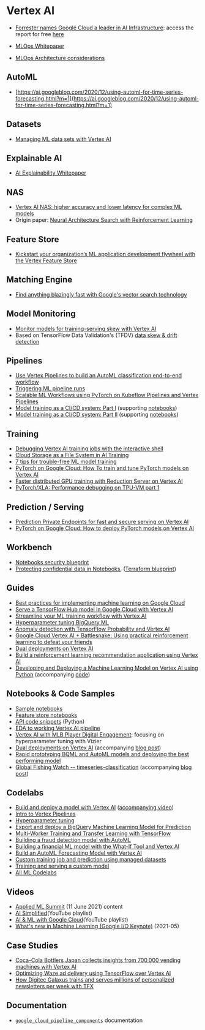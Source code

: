 # Vertex AI

- [Forrester names Google Cloud a leader in AI Infrastructure](https://cloud.google.com/blog/products/ai-machine-learning/google-cloud-a-leader-in-the-forrester-wave-ai-infrastructure): access the report for free [here](https://reprints2.forrester.com/#/assets/2/157/RES176625/report)

- [MLOps Whitepaper](https://cloud.google.com/resources/mlops-whitepaper)
- [MLOps Architecture considerations](https://cloud.google.com/architecture/mlops-continuous-delivery-and-automation-pipelines-in-machine-learning)

## AutoML
- [https://ai.googleblog.com/2020/12/using-automl-for-time-series-forecasting.html?m=1](https://ai.googleblog.com/2020/12/using-automl-for-time-series-forecasting.html?m=1)

## Datasets
- [Managing ML data sets with Vertex AI](https://cloud.google.com/blog/products/ai-machine-learning/vertex-ai-how-to-create-and-manage-data-sets)

## Explainable AI
- [AI Explainability Whitepaper](https://storage.googleapis.com/cloud-ai-whitepapers/AI%20Explainability%20Whitepaper.pdf)

## NAS
- [Vertex AI NAS: higher accuracy and lower latency for complex ML models](https://cloud.google.com/blog/products/ai-machine-learning/vertex-ai-nas-makes-the-most--advanced-ml-modeling-possible)
- Origin paper: [Neural Architecture Search with Reinforcement Learning](https://research.google/pubs/pub45826/)

## Feature Store
- [Kickstart your organization’s ML application development flywheel with the Vertex Feature Store](https://cloud.google.com/blog/topics/developers-practitioners/kickstart-your-organizations-ml-application-development-flywheel-vertex-feature-store)

## Matching Engine
- [Find anything blazingly fast with Google's vector search technology](https://cloud.google.com/blog/topics/developers-practitioners/find-anything-blazingly-fast-googles-vector-search-technology)

## Model Monitoring
- [Monitor models for training-serving skew with Vertex AI](https://cloud.google.com/blog/topics/developers-practitioners/monitor-models-training-serving-skew-vertex-ai)
- Based on TensorFlow Data Validation's (TFDV) [data skew & drift detection](https://www.tensorflow.org/tfx/data_validation/get_started#checking_data_skew_and_drift)

## Pipelines
- [Use Vertex Pipelines to build an AutoML classification end-to-end workflow](https://cloud.google.com/blog/topics/developers-practitioners/use-vertex-pipelines-build-automl-classification-end-end-workflow)
- [Triggering ML pipeline runs](https://cloud.google.com/blog/topics/developers-practitioners/lets-get-it-started-triggering-ml-pipeline-runs)
- [Scalable ML Workflows using PyTorch on Kubeflow Pipelines and Vertex Pipelines](https://cloud.google.com/blog/topics/developers-practitioners/scalable-ml-workflows-using-pytorch-kubeflow-pipelines-and-vertex-pipelines)
- [Model training as a CI/CD system: Part I](https://cloud.google.com/blog/topics/developers-practitioners/model-training-cicd-system-part-i) (supporting [notebooks](https://github.com/deep-diver/Model-Training-as-a-CI-CD-System))
- [Model training as a CI/CD system: Part II](https://cloud.google.com/blog/topics/developers-practitioners/model-training-cicd-system-part-ii) (supporting [notebooks](https://github.com/deep-diver/Model-Training-as-a-CI-CD-System))

## Training
- [Debugging Vertex AI training jobs with the interactive shell](https://cloud.google.com/blog/topics/developers-practitioners/debugging-vertex-ai-training-jobs-interactive-shell)
- [Cloud Storage as a File System in AI Training](https://cloud.google.com/blog/products/ai-machine-learning/cloud-storage-file-system-ai-training)
- [7 tips for trouble-free ML model training](https://cloud.google.com/blog/products/ai-machine-learning/7-tips-for-trouble-free-ml-model-training)
- [PyTorch on Google Cloud: How To train and tune PyTorch models on Vertex AI](https://cloud.google.com/blog/topics/developers-practitioners/pytorch-google-cloud-how-train-and-tune-pytorch-models-vertex-ai)
- [Faster distributed GPU training with Reduction Server on Vertex AI](https://cloud.google.com/blog/products/ai-machine-learning/faster-distributed-training-with-google-clouds-reduction-server)
- [PyTorch/XLA: Performance debugging on TPU-VM part 1](https://cloud.google.com/blog/topics/developers-practitioners/pytorchxla-performance-debugging-tpu-vm-part-1)

## Prediction / Serving
- [Prediction Private Endpoints for fast and secure serving on Vertex AI](https://cloud.google.com/blog/products/ai-machine-learning/creating-a-private-endpoint-on-vertex-ai)
- [PyTorch on Google Cloud: How to deploy PyTorch models on Vertex AI](https://cloud.google.com/blog/topics/developers-practitioners/pytorch-google-cloud-how-deploy-pytorch-models-vertex-ai)

## Workbench
- [Notebooks security blueprint](https://cloud.google.com/blog/products/ai-machine-learning/ai-platform-notebooks-security-blueprint)
- [Protecting confidential data in Notebooks](https://cloud.google.com/architecture/protecting-confidential-data-in-ai-platform-notebooks), ([Terraform blueprint](https://github.com/GoogleCloudPlatform/notebooks-blueprint-security))

## Guides
- [Best practices for implementing machine learning on Google Cloud](https://cloud.google.com/architecture/ml-on-gcp-best-practices)
- [Serve a TensorFlow Hub model in Google Cloud with Vertex AI](https://cloud.google.com/blog/topics/developers-practitioners/serve-tensorflow-model-google-cloud-vertex-ai)
- [Streamline your ML training workflow with Vertex AI](https://cloud.google.com/blog/topics/developers-practitioners/streamline-your-ml-training-workflow-vertex-ai)
- [Hyperparameter tuning BigQuery ML](https://medium.com/google-cloud/hyperparameter-tuning-directly-within-bigquery-ml-a0affb0991ae)
- [Anomaly detection with TensorFlow Probability and Vertex AI](https://cloud.google.com/blog/topics/developers-practitioners/anomaly-detection-tensorflow-probability-and-vertex-ai)
- [Google Cloud Vertex AI + Battlesnake: Using practical reinforcement learning to defeat your friends](https://cloud.google.com/blog/topics/developers-practitioners/google-cloud-vertex-ai-battlesnake-using-practical-reinforcement-learning-defeat-your-friends)
- [Dual deployments on Vertex AI](https://cloud.google.com/blog/topics/developers-practitioners/dual-deployments-vertex-ai)
- [Build a reinforcement learning recommendation application using Vertex AI](https://cloud.google.com/blog/topics/developers-practitioners/build-reinforcement-learning-recommendation-application-using-vertex-ai)
- [Developing and Deploying a Machine Learning Model on Vertex AI using Python](https://towardsdatascience.com/developing-and-deploying-a-machine-learning-model-on-vertex-ai-using-python-865b535814f8) (accompanying [code](https://github.com/GoogleCloudPlatform/data-science-on-gcp/tree/edition2/09_vertexai))

## Notebooks & Code Samples
- [Sample notebooks](https://github.com/GoogleCloudPlatform/ai-platform-samples/tree/master/ai-platform-unified)
- [Feature store notebooks](https://github.com/GoogleCloudPlatform/ai-platform-samples/tree/master/ai-platform-unified/notebooks/official/feature_store)
- [API code snippets](https://github.com/googleapis/python-aiplatform/tree/master/samples/snippets) (Python)
- [EDA to working Vertex AI pipeline](https://github.com/jy2k/From-EDA-to-pipeline)
- [Vertex AI with MLB Player Digital Engagement](https://www.kaggle.com/ryanholbrook/vertex-ai-with-mlb-player-digital-engagement#Hyperparameter-Tuning-with-Vizier): focusing on hyperparameter tuning with Vizier
- [Dual deployments on Vertex AI](https://github.com/sayakpaul/Dual-Deployments-on-Vertex-AI) (accompanying [blog post](https://cloud.google.com/blog/topics/developers-practitioners/dual-deployments-vertex-ai))
- [Rapid prototyping BQML and AutoML models and deploying the best performing model](https://github.com/GoogleCloudPlatform/vertex-ai-samples/blob/master/notebooks/community/structured_data/rapid_prototyping_bqml_automl.ipynb)
- [Global Fishing Watch -- timeseries-classification](https://github.com/GoogleCloudPlatform/python-docs-samples/tree/master/people-and-planet-ai/timeseries-classification) (accompanying [blog post](https://cloud.google.com/blog/topics/developers-practitioners/people-and-planet-ai-how-build-time-series-model-classify-fishing-activities-sea))

## Codelabs
- [Build and deploy a model with Vertex AI](https://codelabs.developers.google.com/codelabs/vertex-ai-custom-models) ([accompanying video](https://www.youtube.com/watch?v=aB2OxnyfP0c))
- [Intro to Vertex Pipelines](https://codelabs.developers.google.com/vertex-pipelines-intro#0)
- [Hyperparameter tuning](https://codelabs.developers.google.com/vertex_hyperparameter_tuning#0)
- [Export and deploy a BigQuery Machine Learning Model for Prediction](https://codelabs.developers.google.com/codelabs/bqml-vertex-prediction#0)
- [Multi-Worker Training and Transfer Learning with TensorFlow](https://codelabs.developers.google.com/vertex_multiworker_training#0)
- [Building a fraud detection model with AutoML](https://codelabs.developers.google.com/vertex-automl-tabular#0)
- [Building a financial ML model with the What-If Tool and Vertex AI](https://codelabs.developers.google.com/vertex-xgb-wit#0)
- [Build an AutoML Forecasting Model with Vertex AI](https://codelabs.developers.google.com/codelabs/automl-forecasting-with-vertex-ai#0)
- [Custom training job and prediction using managed datasets](https://codelabs.developers.google.com/codelabs/vertex-ai-custom-code-training#0)
- [Training and serving a custom model](https://codelabs.developers.google.com/vertex_custom_training_prediction#0)
- [All ML Codelabs](https://codelabs.developers.google.com/?cat=machinelearning)

## Videos
- [Applied ML Summit](https://cloudonair.withgoogle.com/events/summit-ml-practitioners) (11 June 2021) content
- [AI Simplified](https://www.youtube.com/playlist?list=PLIivdWyY5sqJ1YuMdGjRwJ3fFYZ_vWQ62)(YouTube playlist)
- [AI & ML with Google Cloud](https://www.youtube.com/playlist?list=PLIivdWyY5sqJdmVMjLI8iCul14XkTRosn)(YouTube playlist)
- [What's new in Machine Learning (Google I/O Keynote)](https://www.youtube.com/watch?v=qKkjCQlS1g4) (2021-05)

## Case Studies
- [Coca-Cola Bottlers Japan collects insights from 700,000 vending machines with Vertex AI](https://cloud.google.com/blog/topics/developers-practitioners/coca-cola-bottlers-japan-collects-insights-700000-vending-machines-vertex-ai)
- [Optimizing Waze ad delivery using TensorFlow over Vertex AI](https://cloud.google.com/blog/products/ai-machine-learning/optimizing-waze-ad-delivery-with-google-clouds-vertex-ai)
- [How Digitec Galaxus trains and serves millions of personalized newsletters per week with TFX](https://blog.tensorflow.org/2021/08/how-digitec-galaxus-trains-and-serves-millions-of-personalized-newsletters-per-week-with-TFX.html)

## Documentation
- [`google_cloud_pipeline_components`](https://google-cloud-pipeline-components.readthedocs.io/en/google-cloud-pipeline-components-0.1.2/google_cloud_pipeline_components.aiplatform.html#module-google_cloud_pipeline_components.aiplatform) documentation

